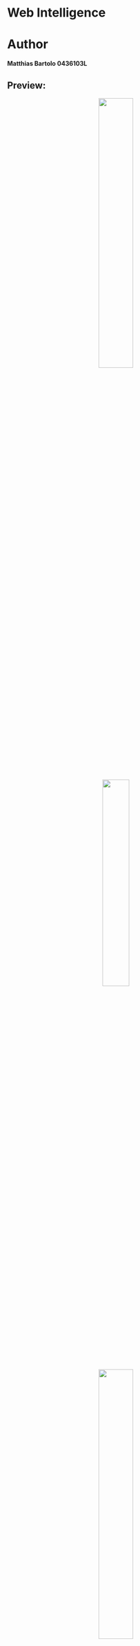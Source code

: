 # Web Intelligence

# Author
**Matthias Bartolo 0436103L**

## Preview:
<p align='center'>
  <img src="https://github.com/mbar0075/Web-Intelligence/assets/103250564/de63af6d-9990-4b02-97b4-6c9956b7b74b" style="display: block; margin: 0 auto; width: 40%; height: auto;"></br>
  <img src="https://github.com/mbar0075/Web-Intelligence/assets/103250564/dfecbf07-b0e0-475a-991e-cb297965525d" style="display: block; margin: 0 auto; width: 35%; height: auto;">
  <img src="https://github.com/mbar0075/Web-Intelligence/assets/103250564/f1c8dcde-3677-4dc4-be65-6af91515e8f0"  style="display: block; margin: 0 auto; width: 40%; height: auto;">
</p>

## Description of Task:
This project focused on working with and exploring the fundamental concepts and technologies underlying the Web. It provided a comprehensive understanding of the mathematical principles behind graphs, probabilistic modeling, and data analysis. Additionally, practical applications of various techniques, such as text and link analysis, were covered to effectively analyze the content and structure of the ever-evolving distributed space of the Web.

### 1. Graph Analysis:
The objective of this task was to perform an in-depth analysis and visualization of a football passing network utilizing the Python programming language.

To analyze and visualize a football passing network, a Jupyter Notebook was created using Python. The objective was to utilize the **StatsBomb** data to generate the passing network. The notebook parsed the competition files to obtain a list of competitions and selected specific matches for a chosen competition and season. The lineup and pass data were extracted for each match, and the top 11 players for each team were determined based on playing minutes. The passing network was generated and plotted using the networkX library. Lastly, the passing network for each match was stored in Neo4j Desktop using the nxneo4j library.

Additionally, an analysis was conducted on the underlying structure of the constructed passing network. NetworkX was employed to compute several statistics for each team, including the total number of passes, degree distribution (with a plotted distribution), average path length, and global clustering coefficient. The Jupyter Notebook also addressed any challenges encountered during the computation of these statistics and provided explanations of the approaches taken to overcome them.

```python
import nxneo4j

#Graph Configuration
config = {
'node_label': 'Player',
'relationship_type': 'PASSEDTO',
'identifier_property': 'name'
}

#Creating directed graph, and deleting any previous data
Graph = nxneo4j.DiGraph(driver,config=config)
Graph.delete_all()
```

Furthermore, by utilizing **Neo4j**, specific questions about each team were addressed through direct **Cypher** queries. These queries aimed to identify the most active player in terms of passes, list the top three players with an intermediary role, assess player centrality, and determine the player who received the highest number of passes.

The Jupyter Notebook included the Cypher queries as markdown, providing a clear and structured representation of the queries. Detailed explanations of the parameters used in each query were provided to ensure a comprehensive understanding of the query logic. Any challenges encountered during the querying process were addressed and resolved, and these solutions were described in the notebook to provide a thorough explanation of the process.

This project involved analyzing football passing networks using data analysis, network visualization, and graph database querying. The StatsBomb data was utilized to generate and visualize passing networks in Python. NetworkX was employed to compute statistics and analyze the underlying structure of the networks. Additionally, Neo4j was used as a graph database to store the passing networks and answer specific queries. The project also included tutorials on Neo4j and explored the application of graph analysis in the context of the **Game of Thrones** graph. Overall, it offered a comprehensive exploration of football passing networks and provided insights into graph-based analysis techniques.

<p align='center'>
  <img src="https://github.com/mbar0075/Web-Intelligence/assets/103250564/1775beaa-9aab-40b4-82d7-c0c9fe3ee71f" style="display: block; margin: 0 auto; width: 70%; height: auto;"></br>
</p>


### 2. Text Analysis
This task encompassed a comprehensive text analysis conducted on the **News Category Dataset** available on Kaggle. The dataset consisted of 47,000 news headlines sourced from HuffPost, spanning the period from January 1, 2017, to September 23, 2022. The primary objective was to perform various text analysis tasks using a Jupyter Notebook, yielding valuable insights into the dataset.

In the Jupyter Notebook, the news headline text was meticulously processed. JSON files were parsed, and the relevant text was extracted from each record, focusing on the "headline" and "short description" fields. To facilitate further analysis, lexical analysis techniques were applied to extract individual words, which were subsequently converted to lowercase. Moreover, a standard English stop-word list was employed to eliminate common stop words. Porter's stemmer algorithm was utilized to reduce terms to their respective stems, taking into account ready-made implementations while providing appropriate references.

The next phase involved the calculation of term weights utilizing the TF-IDF approach. Each headline record was treated as an independent document, enabling the computation of term weights specific to each headline.

```python
#Function that utilises all previously built methods to build the term by document matrix
def CalculateVectorSpaceModel(documentList):
    sortedWordFreqList=GetUniqueWords(documentList)
    TFValues=GetTermFrequency(sortedWordFreqList,documentList)
    IDFValues=GetInverseDocumentFrequency(sortedWordFreqList,documentList)
    documentMatrix=GetTFIDF(TFValues,IDFValues)
    return documentMatrix
```

Following this, the highest-weighted n% of terms for each headline category were extracted. This process commenced by calculating the average term weight for all terms within each category. Subsequently, the top n% of terms were identified based on their weights. This compilation of terms, along with their corresponding weights, formed the basis of constructing category keyword clouds. The resulting keyword clouds shed light on the prevalent concepts associated with each news category, striking a balance between inclusivity and conciseness.

To uncover underlying patterns within the dataset, the news headlines were subjected to clustering using the k-means algorithm. A single level of clustering was implemented without incorporating hierarchical structures. The optimal number of clusters, k, was determined based on the specific analysis requirements.

Following the clustering phase, the highest-weighted n% of terms were extracted for each generated cluster. This process entailed computing the average term weight for all terms within each cluster and subsequently selecting the top n% of terms based on their weights. These terms, together with their respective weights, were employed in constructing cluster keyword clouds, offering insights into the prevailing concepts associated with each cluster.

Additionally, detailed information pertaining to each category and cluster was extracted in JSON format. This encompassed the category name, the list of articles within each category, and the highest-weighted terms for each category or cluster. This extracted data served as a valuable resource for the subsequent visualization application.

Throughout the analysis, diligent efforts were made to address any challenges encountered along the way. Suitable solutions were implemented to overcome these obstacles, ensuring the successful completion of the text analysis task.

In order to visualize the obtained results, a simple web application was set up using Flask. This involved setting up Flask as the foundation of the web application and implementing necessary configurations and dependencies to ensure its smooth operation. The JSON files generated during the Text Analysis phase were imported into the application, serving as the source of data for visualization.

```python
import os
from flask import Flask, render_template, json, current_app as app

#Setting up a flask application
app = Flask(__name__)

#Opening the corresponding files and parsing their data as json 
with open('OutputFiles/topWords.json', 'r') as file:
     tpf = json.load(file)

with open('OutputFiles/TFIDF_Category.json', 'r') as file1:
    opf = json.load(file1)   

with open('OutputFiles/TFIDF_Cluster.json', 'r') as file2:
    opf2 = json.load(file2)  
    
#Specifiying the url extensions for each website section
#Default route loads to the main page 
@app.route('/', methods = ['GET', 'POST'])
def loadData():
    return render_template('index.html',tpf=tpf, opf=opf, opf2=opf2)
```

The web application provided various features for visualizing the results:

Firstly, when a document was clicked, the web application displayed its relevant details, including the headline, date, and other pertinent information. Additionally, the corresponding keyword cloud associated with the selected document was presented, enabling users to gain insights into the prominent terms and concepts within that specific document.

Secondly, an interactive bubble chart was implemented to display the list of categories. By clicking on a specific category bubble, users could access the list of documents associated with that category. Furthermore, the keyword cloud corresponding to the selected category was showcased, providing users with a comprehensive overview of the prevalent concepts within that category.

Similarly, a separate interactive bubble chart was implemented to represent the term clusters. By clicking on a cluster bubble, users could explore the list of documents associated with that cluster. Additionally, the keyword cloud specific to the chosen cluster was displayed, offering users a glimpse into the dominant concepts encompassed by that cluster.

The inclusion of interactive visualizations within the web application greatly enhanced the user experience, allowing for effortless navigation and exploration of the text analysis results. These features facilitated a more intuitive and engaging way of interacting with the data. The successful implementation of the web application's functionalities significantly contributed to its overall effectiveness and usefulness. Users were able to access detailed information about individual documents, including headlines, dates, and corresponding keyword clouds, simply by clicking on them. Similarly, the interactive bubble chart showcased categories and clusters, enabling users to explore related documents and their respective keyword clouds with ease.

In addition, the project featured tutorials that provided valuable insights into information retrieval techniques using **TF-IDF (Term Frequency-Inverse Document Frequency)**. These tutorials played a crucial role in enhancing understanding and proficiency in retrieving relevant information from online sources by leveraging TF-IDF.

<p align='center'>
  <img src="https://github.com/mbar0075/Web-Intelligence/assets/103250564/c95f4eac-7091-4559-86ec-41461cdc28cc" style="display: block; margin: 0 auto; width: 70%; height: auto;"></br>
</p>

Overall, the project successfully integrated interactive visualizations, informative tutorials, and advanced information retrieval techniques, resulting in a comprehensive and user-friendly platform for analyzing and exploring text analysis results.


## Deliverables:
The repository includes:<br />
1. [Group Projects](https://github.com/mbar0075/Web-Intelligence/tree/main/Group%20Projects) - The directory which holds the Group Project<br />
2. [Individual Projects](https://github.com/mbar0075/Web-Intelligence/tree/main/Individual%20Projects) - The directory which holds the Individual Projects<br />
 
